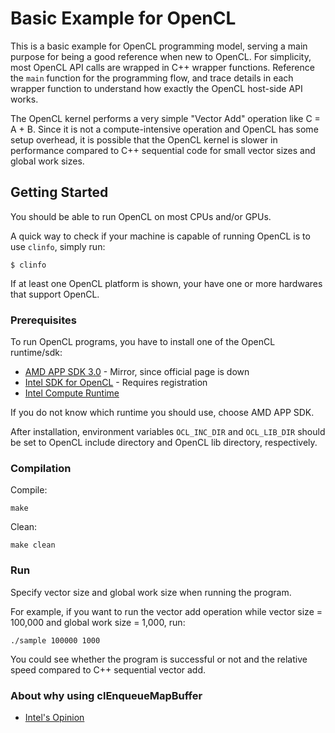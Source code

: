 # Basic Example for OpenCL

This is a basic example for OpenCL programming model, serving a main purpose for being a good reference when new to OpenCL. For simplicity, most OpenCL API calls are wrapped in C++ wrapper functions. Reference the `main` function for the programming flow, and trace details in each wrapper function to understand how exactly the OpenCL host-side API works.

The OpenCL kernel performs a very simple "Vector Add" operation like C = A + B. Since it is not a compute-intensive operation and OpenCL has some setup overhead, it is possible that the OpenCL kernel is slower in performance compared to C++ sequential code for small vector sizes and global work sizes.

## Getting Started

You should be able to run OpenCL on most CPUs and/or GPUs.

A quick way to check if your machine is capable of running OpenCL is to use `clinfo`, simply run:

```
$ clinfo
```

If at least one OpenCL platform is shown, your have one or more hardwares that support OpenCL. 

### Prerequisites

To run OpenCL programs, you have to install one of the OpenCL runtime/sdk:

* [AMD APP SDK 3.0](http://debian.nullivex.com/amd/AMD-APP-SDKInstaller-v3.0.130.136-GA-linux64.tar.bz2) - Mirror, since official page is down
* [Intel SDK for OpenCL](https://software.intel.com/en-us/intel-opencl) - Requires registration
* [Intel Compute Runtime](https://github.com/intel/compute-runtime)

If you do not know which runtime you should use, choose AMD APP SDK.

After installation, environment variables `OCL_INC_DIR` and `OCL_LIB_DIR` should be set to OpenCL include directory and OpenCL lib directory, respectively.

### Compilation

Compile:
```
make
```

Clean:
```
make clean
```

### Run

Specify vector size and global work size when running the program.

For example, if you want to run the vector add operation while vector size = 100,000 and global work size = 1,000, run:
```
./sample 100000 1000
```

You could see whether the program is successful or not and the relative speed compared to C++ sequential vector add.

### About why using clEnqueueMapBuffer

* [Intel's Opinion](https://software.intel.com/en-us/articles/getting-the-most-from-opencl-12-how-to-increase-performance-by-minimizing-buffer-copies-on-intel-processor-graphics)

